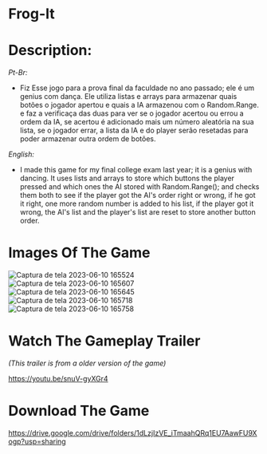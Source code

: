 # Frog-It

# Description:

*Pt-Br:*

* Fiz Esse jogo para a prova final da faculdade no ano passado; ele é um genius com dança. Ele utiliza listas e arrays para armazenar quais botões o jogador apertou e quais a IA armazenou com o Random.Range. e faz a verificaça das duas para ver se o jogador acertou ou errou a ordem da IA, se acertou é adicionado mais um número aleatória na sua lista, se o jogador errar, a lista da IA e do player serão resetadas para poder armazenar outra ordem de botões.

*English:*

* I made this game for my final college exam last year; it is a genius with dancing. It uses lists and arrays to store which buttons the player pressed and which ones the AI stored with Random.Range(); and checks them both to see if the player got the AI's order right or wrong, if he got it right, one more random number is added to his list, if the player got it wrong, the AI's list and the player's list are reset to store another button order.

# Images Of The Game

![Captura de tela 2023-06-10 165524](https://github.com/Victor-Kanai/Frog-It/assets/120500155/e3a57067-d188-46df-ba63-f14198c01d32)
![Captura de tela 2023-06-10 165607](https://github.com/Victor-Kanai/Frog-It/assets/120500155/00bd0fa9-cba4-46ef-acf4-173e82365088)
![Captura de tela 2023-06-10 165645](https://github.com/Victor-Kanai/Frog-It/assets/120500155/59a24a4c-c229-492f-b36c-d30fc90f12dc)
![Captura de tela 2023-06-10 165718](https://github.com/Victor-Kanai/Frog-It/assets/120500155/4d126e73-a96b-43ba-a73c-aaf19c71ab01)
![Captura de tela 2023-06-10 165758](https://github.com/Victor-Kanai/Frog-It/assets/120500155/0fc259e8-359d-448e-b987-c3cc3391ffd1)


# Watch The Gameplay Trailer

*(This trailer is from a older version of the game)*

https://youtu.be/snuV-gyXGr4

# Download The Game

https://drive.google.com/drive/folders/1dLzjIzVE_iTmaahQRq1EU7AawFU9Xogp?usp=sharing
